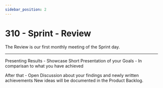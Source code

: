 ```yaml
---
sidebar_position: 2
---
```


# 310 - Sprint - Review

The Review is our first monthly meeting of the Sprint day.

----

Presenting Results - Showcase 
Short Presentation of your Goals - In comparisan to what you have achieved

After that - Open Discussion about your findings and newly written achievements
New ideas will be documented in the Product Backlog.


